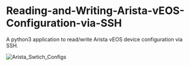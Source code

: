 # Reading-and-Writing-Arista-vEOS-Configuration-via-SSH
A python3 application to read/write Arista vEOS device configuration via SSH.

![Arista_Swtich_Configs](https://user-images.githubusercontent.com/46072258/116997623-aaa9fa80-acfa-11eb-978a-332299ade27a.PNG)
